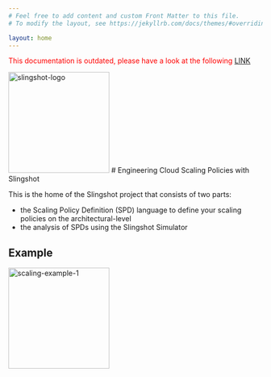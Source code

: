 ```yaml
---
# Feel free to add content and custom Front Matter to this file.
# To modify the layout, see https://jekyllrb.com/docs/themes/#overriding-theme-defaults

layout: home
---
```


<p style="color:red"> This documentation is outdated, please have a look at the following <a href="https://palladiosimulator.github.io/Palladio-Documentation-Slingshot/">LINK</a></p>

<img src="images/logo.png" alt="slingshot-logo" width="200"/>
# Engineering Cloud Scaling Policies with Slingshot

This is the home of the Slingshot project that consists of two parts: 
* the Scaling Policy Definition (SPD) language to define your scaling policies on the architectural-level 
* the analysis of SPDs using the Slingshot Simulator

## Example

<img src="images/example.png" alt="scaling-example-1" width="200"/>

